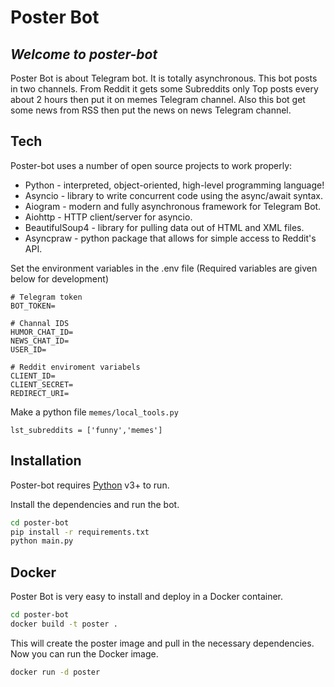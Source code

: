# Poster Bot
## _Welcome to poster-bot_

Poster Bot is about Telegram bot.
It is totally asynchronous. This bot posts in two channels. From Reddit it gets some Subreddits only Top posts every about 2 hours then put it on memes Telegram channel. Also this bot get some news from RSS then put the news on news Telegram channel.

## Tech

Poster-bot uses a number of open source projects to work properly:

- Python - interpreted, object-oriented, high-level programming language!
- Asyncio - library to write concurrent code using the async/await syntax.
- Aiogram - modern and fully asynchronous framework for Telegram Bot.
- Aiohttp - HTTP client/server for asyncio.
- BeautifulSoup4 - library for pulling data out of HTML and XML files.
- Asyncpraw - python package that allows for simple access to Reddit's API.

Set the environment variables in the .env file (Required variables are given below for development)

```
# Telegram token
BOT_TOKEN=

# Channal IDS
HUMOR_CHAT_ID=
NEWS_CHAT_ID=
USER_ID=

# Reddit enviroment variabels
CLIENT_ID=
CLIENT_SECRET=
REDIRECT_URI=
```

Make a python file `memes/local_tools.py`
```
lst_subreddits = ['funny','memes']
```

## Installation

Poster-bot requires [Python](https://www.python.org/) v3+ to run.

Install the dependencies and run the bot.

```sh
cd poster-bot
pip install -r requirements.txt
python main.py
```

## Docker

Poster Bot is very easy to install and deploy in a Docker container.

```sh
cd poster-bot
docker build -t poster .
```

This will create the poster image and pull in the necessary dependencies.
Now you can run the Docker image.
```sh
docker run -d poster
```

